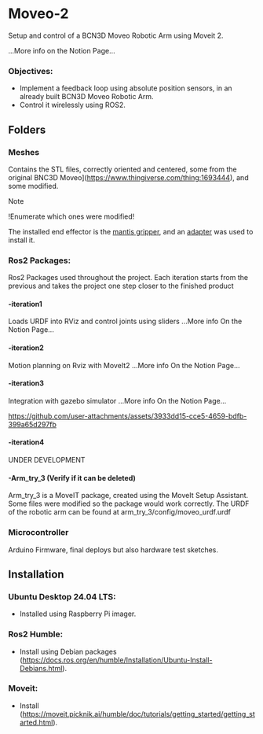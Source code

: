 # Moveo-2
Setup and control of a BCN3D Moveo Robotic Arm using Moveit 2.

...More info on the Notion Page...

### Objectives:
- Implement a feedback loop using absolute position sensors, in an already built BCN3D Moveo Robotic Arm.
- Control it wirelessly using ROS2.

## Folders
### Meshes
Contains the STL files, correctly oriented and centered, some from the original BNC3D Moveo](https://www.thingiverse.com/thing:1693444), and some modified.
>[!NOTE]
>!Enumerate which ones were modified!

The installed end effector is the [mantis gripper](https://www.thingiverse.com/thing:1480408), and an [adapter](https://www.thingiverse.com/thing:1783754) was used to install it.
### Ros2 Packages:
Ros2 Packages used throughout the project.
Each iteration starts from the previous and takes the project one step closer to the finished product

#### -iteration1
Loads URDF into RViz and control joints using sliders
...More info On the Notion Page...

#### -iteration2
Motion planning on Rviz with MoveIt2
...More info On the Notion Page...

#### -iteration3
Integration with gazebo simulator
...More info On the Notion Page...

https://github.com/user-attachments/assets/3933dd15-cce5-4659-bdfb-399a65d297fb


#### -iteration4
UNDER DEVELOPMENT

#### -Arm_try_3 (Verify if it can be deleted)
Arm_try_3 is a MoveIT package, created using the MoveIt Setup Assistant. Some files were modified so the package would work correctly.
The URDF of the robotic arm can be found at arm_try_3/config/moveo_urdf.urdf


### Microcontroller
Arduino Firmware, final deploys but also hardware test sketches.


## Installation

### Ubuntu Desktop 24.04 LTS:

- Installed using Raspberry Pi imager.

### Ros2 Humble:

- Install using Debian packages (https://docs.ros.org/en/humble/Installation/Ubuntu-Install-Debians.html).

### Moveit:




- Install  (https://moveit.picknik.ai/humble/doc/tutorials/getting_started/getting_started.html).
